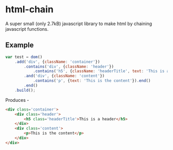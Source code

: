 # html-chain
A super small (only 2.7kB) javascript library to make html by chaining javascript functions.

## Example

```js
var test = dom()
    .add('div', {className: 'container'})
        .contains('div', {className: 'header'})
            .contains('h5', {className: 'headerTitle', text: 'This is a header'}).end()
        .and('div', {className: 'content'})
            .contains('p', {text: 'This is the content'}).end()
        .end()
    .build();
```

Produces -

```html
<div class='container'>
    <div class='header'>
        <h5 class='headerTitle'>This is a header</h5>
    </div>
    <div class='content'>
        <p>This is the content</p>
    </div>
</div>
```
